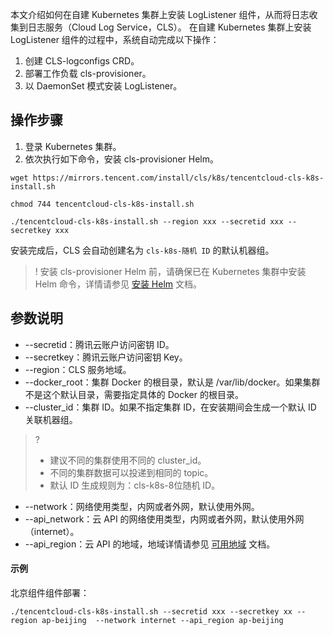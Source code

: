 本文介绍如何在自建 Kubernetes 集群上安装 LogListener 组件，从而将日志收集到日志服务（Cloud Log Service，CLS）。
在自建 Kubernetes 集群上安装 LogListener 组件的过程中，系统自动完成以下操作：
1. 创建 CLS-logconfigs CRD。
2. 部署工作负载 cls-provisioner。
3. 以 DaemonSet 模式安装 LogListener。


## 操作步骤

1. 登录 Kubernetes 集群。
2.	依次执行如下命令，安装 cls-provisioner Helm。
```
wget https://mirrors.tencent.com/install/cls/k8s/tencentcloud-cls-k8s-install.sh
```
```
chmod 744 tencentcloud-cls-k8s-install.sh
```
```
./tencentcloud-cls-k8s-install.sh --region xxx --secretid xxx --secretkey xxx 
```
安装完成后，CLS 会自动创建名为 `cls-k8s-随机 ID` 的默认机器组。
>! 安装 cls-provisioner Helm 前，请确保已在 Kubernetes 集群中安装 Helm 命令，详情请参见 [安装 Helm](https://docs.helm.sh/docs/intro/install/) 文档。
>

## 参数说明

-	--secretid：腾讯云账户访问密钥 ID。
-	--secretkey：腾讯云账户访问密钥 Key。
-	--region：CLS 服务地域。
-	--docker_root：集群 Docker 的根目录，默认是 /var/lib/docker。如果集群不是这个默认目录，需要指定具体的 Docker 的根目录。
-	--cluster_id：集群 ID。如果不指定集群 ID，在安装期间会生成一个默认 ID 关联机器组。
>? 
> - 建议不同的集群使用不同的 cluster_id。
> - 不同的集群数据可以投递到相同的 topic。
> - 默认 ID 生成规则为：cls-k8s-8位随机 ID。
>   
-	--network：网络使用类型，内网或者外网，默认使用外网。
-	--api_network：云 API 的网络使用类型，内网或者外网，默认使用外网（internet）。
- --api_region：云 API 的地域，地域详情请参见 [可用地域](https://cloud.tencent.com/document/product/614/18940) 文档。

#### 示例

北京组件组件部署：
```
./tencentcloud-cls-k8s-install.sh --secretid xxx --secretkey xx --region ap-beijing  --network internet --api_region ap-beijing
```



